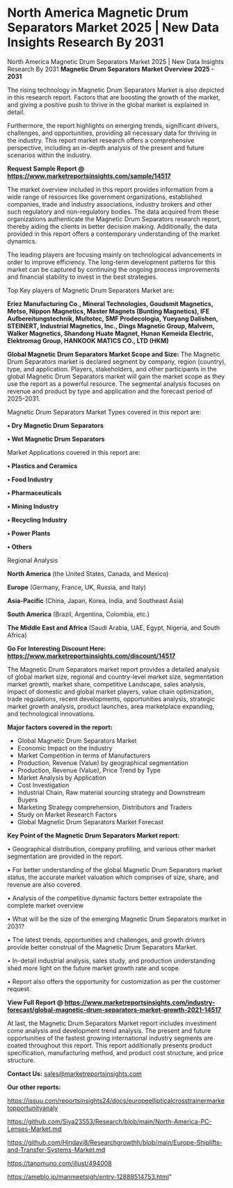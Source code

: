 # North America Magnetic Drum Separators Market 2025 | New Data Insights Research By 2031
North America Magnetic Drum Separators Market 2025 | New Data Insights Research By 2031
<Strong> Magnetic Drum Separators Market Overview 2025 - 2031</strong>

The rising technology in Magnetic Drum Separators Market is also depicted in this research report. Factors that are boosting the growth of the market, and giving a positive push to thrive in the global market is explained in detail.

Furthermore, the report highlights on emerging trends, significant drivers, challenges, and opportunities, providing all necessary data for thriving in the industry. This report market research offers a comprehensive perspective, including an in-depth analysis of the present and future scenarios within the industry.

<strong>Request Sample Report @ <a href=https://www.marketreportsinsights.com/sample/14517>https://www.marketreportsinsights.com/sample/14517</a></strong>

The market overview included in this report provides information from a wide range of resources like government organizations, established companies, trade and industry associations, industry brokers and other such regulatory and non-regulatory bodies. The data acquired from these organizations authenticate the Magnetic Drum Separators research report, thereby aiding the clients in better decision making. Additionally, the data provided in this report offers a contemporary understanding of the market dynamics.

The leading players are focusing mainly on technological advancements in order to improve efficiency. The long-term development patterns for this market can be captured by continuing the ongoing process improvements and financial stability to invest in the best strategies.

Top Key players of Magnetic Drum Separators Market are:

<strong>Eriez Manufacturing Co., Mineral Technologies, Goudsmit Magnetics, Metso, Nippon Magnetics, Master Magnets (Bunting Magnetics), IFE Aufbereitungstechnik, Multotec, SMF Prodecologia, Yueyang Dalishen, STEINERT, Industrial Magnetics, Inc., Dings Magnetic Group, Malvern, Walker Magnetics, Shandong Huate Magnet, Hunan Kemeida Electric, Elektromag Group, HANKOOK MATICS CO., LTD (HKM)</strong>

<strong><b>Global Magnetic Drum Separators Market Scope and Size:</b></strong>
The Magnetic Drum Separators market is declared segment by company, region (country), type, and application. Players, stakeholders, and other participants in the global Magnetic Drum Separators market will gain the market scope as they use the report as a powerful resource. The segmental analysis focuses on revenue and product by type and application and the forecast period of 2025-2031.

Magnetic Drum Separators Market Types covered in this report are:

<strong>• Dry Magnetic Drum Separators

• Wet Magnetic Drum Separators</strong>

Market Applications covered in this report are:

<strong>• Plastics and Ceramics

• Food Industry

• Pharmaceuticals

• Mining Industry

• Recycling Industry

• Power Plants

• Others</strong> 

Regional Analysis

<strong>North America</strong> (the United States, Canada, and Mexico)

<strong>Europe</strong> (Germany, France, UK, Russia, and Italy)

<strong>Asia-Pacific</strong> (China, Japan, Korea, India, and Southeast Asia)

<strong>South America</strong> (Brazil, Argentina, Colombia, etc.)

<strong>The Middle East and Africa</strong> (Saudi Arabia, UAE, Egypt, Nigeria, and South Africa)

<strong>Go For Interesting Discount Here: <a href=https://www.marketreportsinsights.com/discount/14517>https://www.marketreportsinsights.com/discount/14517</a></strong>

The Magnetic Drum Separators market report provides a detailed analysis of global market size, regional and country-level market size, segmentation market growth, market share, competitive Landscape, sales analysis, impact of domestic and global market players, value chain optimization, trade regulations, recent developments, opportunities analysis, strategic market growth analysis, product launches, area marketplace expanding, and technological innovations.

<strong><b>Major factors covered in the report:</b></strong>
<ul>
  <li>Global Magnetic Drum Separators Market </li>
  <li>Economic Impact on the Industry</li>
  <li>Market Competition in terms of Manufacturers</li>
  <li>Production, Revenue (Value) by geographical segmentation</li>
  <li>Production, Revenue (Value), Price Trend by Type</li>
  <li>Market Analysis by Application</li>
  <li>Cost Investigation</li>
  <li>Industrial Chain, Raw material sourcing strategy and Downstream Buyers</li>
  <li>Marketing Strategy comprehension, Distributors and Traders</li>
  <li>Study on Market Research Factors</li>
  <li>Global Magnetic Drum Separators Market Forecast</li>
</ul>

<strong><b>Key Point of the Magnetic Drum Separators Market report:</b></strong>

• Geographical distribution, company profiling, and various other market segmentation are provided in the report.

• For better understanding of the global Magnetic Drum Separators market status, the accurate market valuation which comprises of size, share, and revenue are also covered.

• Analysis of the competitive dynamic factors better extrapolate the complete market overview

• What will be the size of the emerging Magnetic Drum Separators market in 2031?

• The latest trends, opportunities and challenges, and growth drivers provide better construal of the Magnetic Drum Separators Market.

• In-detail industrial analysis, sales study, and production understanding shed more light on the future market growth rate and scope.

• Report also offers the opportunity for customization as per the customer request.

<strong><b>View Full Report @ <a href=https://www.marketreportsinsights.com/industry-forecast/global-magnetic-drum-separators-market-growth-2021-14517>https://www.marketreportsinsights.com/industry-forecast/global-magnetic-drum-separators-market-growth-2021-14517</a></b></strong>


At last, the Magnetic Drum Separators Market report includes investment come analysis and development trend analysis. The present and future opportunities of the fastest growing international industry segments are coated throughout this report. This report additionally presents product specification, manufacturing method, and product cost structure, and price structure.

<strong>Contact Us:</strong>
sales@marketreportsinsights.com

<strong>Our other reports:</strong>

<a href=https://issuu.com/reportsinsights24/docs/europeellipticalcrosstrainermarketopportunityanaly>https://issuu.com/reportsinsights24/docs/europeellipticalcrosstrainermarketopportunityanaly</a>

<a href=https://github.com/Siya23553/Research/blob/main/North-America-PC-Lenses-Market.md>https://github.com/Siya23553/Research/blob/main/North-America-PC-Lenses-Market.md</a>

<a href=https://github.com/Hindavi8/Researchgrowthh/blob/main/Europe-Shiplifts-and-Transfer-Systems-Market.md>https://github.com/Hindavi8/Researchgrowthh/blob/main/Europe-Shiplifts-and-Transfer-Systems-Market.md</a>

<a href=https://tanomuno.com/illust/494008>https://tanomuno.com/illust/494008</a>

<a href=https://ameblo.jp/manmeetsigh/entry-12888514753.html>https://ameblo.jp/manmeetsigh/entry-12888514753.html</a>"
